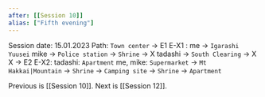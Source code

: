 ```yaml
---
after: [[Session 10]]
alias: ["Fifth evening"]
---
```

Session date: 15.01.2023
Path: `Town center` -> E1
E-X1 : 
me -> `Igarashi Yuusei` 
mike -> `Police station` -> `Shrine` -> X
tadashi -> `South Clearing` -> X
X  -> E2
E-X2:
tadashi: `Apartment`
me, mike: `Supermarket` -> `Mt Hakkai|Mountain` -> `Shrine` -> `Camping site` -> `Shrine` -> `Apartment`

Previous is [[Session 10]]. Next is [[Session 12]].